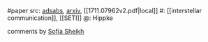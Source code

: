 #paper 
src: [adsabs](http://adsabs.harvard.edu/abs/arXiv:1711.07962), [arxiv](https://arxiv.org/abs/1711.07962), [[1711.07962v2.pdf|local]] 
#: [[interstellar communication]], [[SETI]] 
@: Hippke

comments by [Sofia Sheikh](https://sites.psu.edu/seticourse/2018/03/21/hippke-2017-reaction/) 

